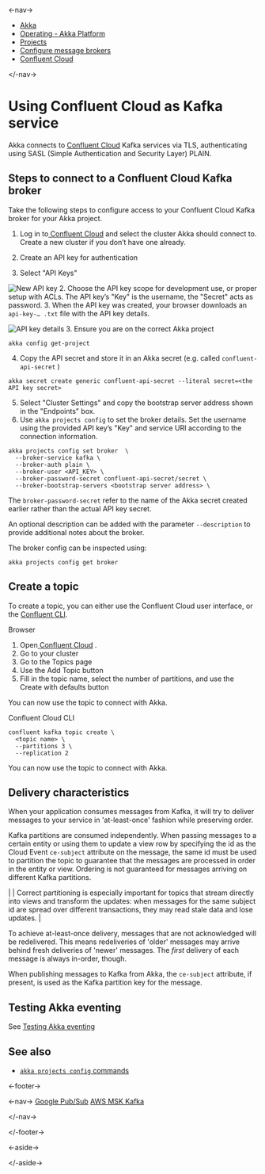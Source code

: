 

<-nav->

- [  Akka](../../index.html)
- [  Operating - Akka Platform](../index.html)
- [  Projects](index.html)
- [  Configure message brokers](message-brokers.html)
- [  Confluent Cloud](broker-confluent.html)



</-nav->



# Using Confluent Cloud as Kafka service

Akka connects to [Confluent Cloud](https://confluent.cloud/) Kafka services via TLS, authenticating using SASL (Simple Authentication and Security Layer) PLAIN.

## [](about:blank#_steps_to_connect_to_a_confluent_cloud_kafka_broker) Steps to connect to a Confluent Cloud Kafka broker

Take the following steps to configure access to your Confluent Cloud Kafka broker for your Akka project.

1. Log in to[  Confluent Cloud](https://confluent.cloud/)   and select the cluster Akka should connect to. Create a new cluster if you don’t have one already.
2. Create an API key for authentication  

  1. Select "API Keys"    

![New API key](../_images/confluent-api-key-new.png)
  2. Choose the API key scope for development use, or proper setup with ACLs. The API key’s "Key" is the username, the "Secret" acts as password.
  3. When the API key was created, your browser downloads an `api-key-…​ .txt`     file with the API key details.    

![API key details](../_images/confluent-api-key-details.png)
3. Ensure you are on the correct Akka project  


```command
akka config get-project
```
4. Copy the API secret and store it in an Akka secret (e.g. called `confluent-api-secret`   )  


```command
akka secret create generic confluent-api-secret --literal secret=<the API key secret>
```
5. Select "Cluster Settings" and copy the bootstrap server address shown in the "Endpoints" box.
6. Use `akka projects config`   to set the broker details. Set the username using the provided API key’s "Key" and service URI according to the connection information.  


```command
akka projects config set broker  \
  --broker-service kafka \
  --broker-auth plain \
  --broker-user <API_KEY> \
  --broker-password-secret confluent-api-secret/secret \
  --broker-bootstrap-servers <bootstrap server address> \
```

The `broker-password-secret` refer to the name of the Akka secret created earlier rather than the actual API key secret.

An optional description can be added with the parameter `--description` to provide additional notes about the broker.

The broker config can be inspected using:


```command
akka projects config get broker
```

## [](about:blank#_create_a_topic) Create a topic

To create a topic, you can either use the Confluent Cloud user interface, or the [Confluent CLI](https://docs.confluent.io/confluent-cli/current/overview.html).

Browser
1. Open[  Confluent Cloud](https://confluent.cloud/)  .
2. Go to your cluster
3. Go to the Topics page
4. Use the Add Topic button
5. Fill in the topic name, select the number of partitions, and use the Create with defaults button

You can now use the topic to connect with Akka.

Confluent Cloud CLI
```command
confluent kafka topic create \
  <topic name> \
  --partitions 3 \
  --replication 2
```

You can now use the topic to connect with Akka.

## [](about:blank#_delivery_characteristics) Delivery characteristics

When your application consumes messages from Kafka, it will try to deliver messages to your service in 'at-least-once' fashion while preserving order.

Kafka partitions are consumed independently. When passing messages to a certain entity or using them to update a view row by specifying the id as the Cloud Event `ce-subject` attribute on the message, the same id must be used to partition the topic to guarantee that the messages are processed in order in the entity or view. Ordering is not guaranteed for messages arriving on different Kafka partitions.

|  | Correct partitioning is especially important for topics that stream directly into views and transform the updates: when messages for the same subject id are spread over different transactions, they may read stale data and lose updates. |

To achieve at-least-once delivery, messages that are not acknowledged will be redelivered. This means redeliveries of 'older' messages may arrive behind fresh deliveries of 'newer' messages. The *first* delivery of each message is always in-order, though.

When publishing messages to Kafka from Akka, the `ce-subject` attribute, if present, is used as the Kafka partition key for the message.

## [](about:blank#_testing_akka_eventing) Testing Akka eventing

See [Testing Akka eventing](message-brokers.html#_testing)

## [](about:blank#_see_also) See also

- <a href="../../reference/cli/akka-cli/akka_projects_config.html#_see_also"> `akka projects config`   commands</a>



<-footer->


<-nav->
[Google Pub/Sub](broker-google-pubsub.html) [AWS MSK Kafka](broker-aws-msk.html)

</-nav->


</-footer->


<-aside->


</-aside->

